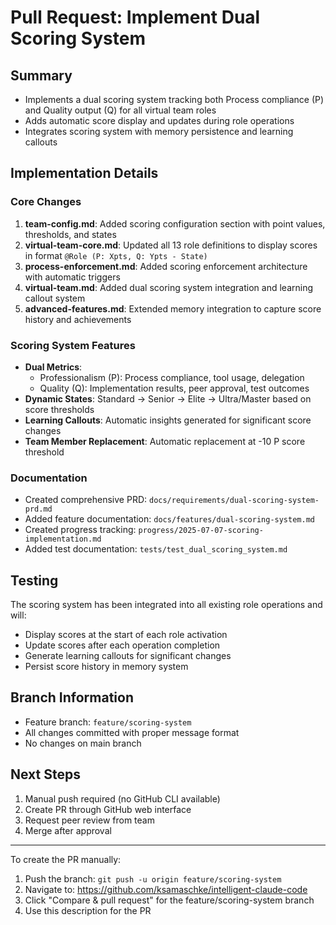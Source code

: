 # Pull Request: Implement Dual Scoring System

## Summary
- Implements a dual scoring system tracking both Process compliance (P) and Quality output (Q) for all virtual team roles
- Adds automatic score display and updates during role operations
- Integrates scoring system with memory persistence and learning callouts

## Implementation Details

### Core Changes
1. **team-config.md**: Added scoring configuration section with point values, thresholds, and states
2. **virtual-team-core.md**: Updated all 13 role definitions to display scores in format `@Role (P: Xpts, Q: Ypts - State)`
3. **process-enforcement.md**: Added scoring enforcement architecture with automatic triggers
4. **virtual-team.md**: Added dual scoring system integration and learning callout system
5. **advanced-features.md**: Extended memory integration to capture score history and achievements

### Scoring System Features
- **Dual Metrics**: 
  - Professionalism (P): Process compliance, tool usage, delegation
  - Quality (Q): Implementation results, peer approval, test outcomes
- **Dynamic States**: Standard → Senior → Elite → Ultra/Master based on score thresholds
- **Learning Callouts**: Automatic insights generated for significant score changes
- **Team Member Replacement**: Automatic replacement at -10 P score threshold

### Documentation
- Created comprehensive PRD: `docs/requirements/dual-scoring-system-prd.md`
- Added feature documentation: `docs/features/dual-scoring-system.md`
- Created progress tracking: `progress/2025-07-07-scoring-implementation.md`
- Added test documentation: `tests/test_dual_scoring_system.md`

## Testing
The scoring system has been integrated into all existing role operations and will:
- Display scores at the start of each role activation
- Update scores after each operation completion
- Generate learning callouts for significant changes
- Persist score history in memory system

## Branch Information
- Feature branch: `feature/scoring-system`
- All changes committed with proper message format
- No changes on main branch

## Next Steps
1. Manual push required (no GitHub CLI available)
2. Create PR through GitHub web interface
3. Request peer review from team
4. Merge after approval

---

To create the PR manually:
1. Push the branch: `git push -u origin feature/scoring-system`
2. Navigate to: https://github.com/ksamaschke/intelligent-claude-code
3. Click "Compare & pull request" for the feature/scoring-system branch
4. Use this description for the PR